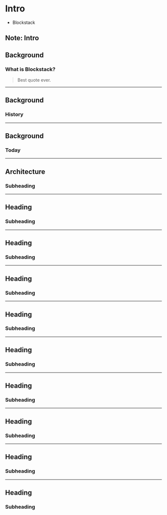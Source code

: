 # Intro

* Blockstack

Note: Intro
---

## Background
### What is Blockstack?

> Best quote ever.

---

## Background
### History

---

## Background
### Today

---

## Architecture
### Subheading

---

## Heading
### Subheading

---

## Heading
### Subheading

---

## Heading
### Subheading

---

## Heading
### Subheading

---

## Heading
### Subheading

---

## Heading
### Subheading

---

## Heading
### Subheading

---

## Heading
### Subheading

---

## Heading
### Subheading

